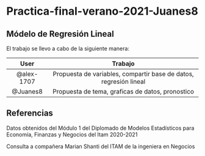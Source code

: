 # Practica-final-verano-2021-Juanes8
## Módelo de Regresión Lineal 

El trabajo se llevo a cabo de la siguiente manera:

|User| Trabajo|
|:---:|:---:|
|@alex-1707|	Propuesta de variables, compartir base de datos, regresión lineal|
|@Juanes8 |	Propuesta de tema, graficas de datos, pronostico|

## Referencias
Datos obtenidos del Módulo 1 del Diplomado de Modelos Estadísticos para Economía, Finanzas y Negocios del Itam 2020-2021

Consulta a compañera Marian Shanti del ITAM de la ingeniera en Negocios
